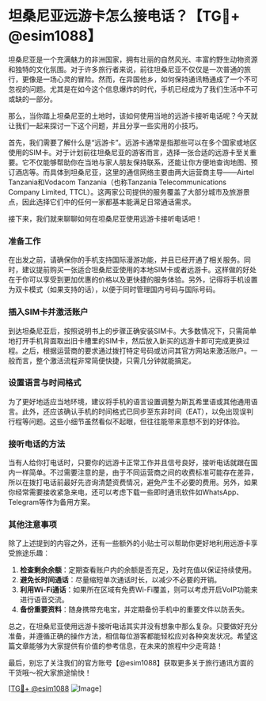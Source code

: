 # 坦桑尼亚远游卡怎么接电话？【TG💪+ @esim1088】

坦桑尼亚是一个充满魅力的非洲国家，拥有壮丽的自然风光、丰富的野生动物资源和独特的文化氛围。对于许多旅行者来说，前往坦桑尼亚不仅仅是一次普通的旅行，更像是一场心灵的冒险。然而，在异国他乡，如何保持通讯畅通成了一个不可忽视的问题。尤其是在如今这个信息爆炸的时代，手机已经成为了我们生活中不可或缺的一部分。

那么，当你踏上坦桑尼亚的土地时，该如何使用当地的远游卡接听电话呢？今天就让我们一起来探讨一下这个问题，并且分享一些实用的小技巧。

首先，我们需要了解什么是“远游卡”。远游卡通常是指那些可以在多个国家或地区使用的SIM卡。对于计划前往坦桑尼亚的游客而言，选择一张合适的远游卡至关重要。它不仅能够帮助你在当地与家人朋友保持联系，还能让你方便地查询地图、预订酒店等。而具体到坦桑尼亚，这里的通信网络主要由两大运营商主导——Airtel Tanzania和Vodacom Tanzania（也称Tanzania Telecommunications Company Limited, TTCL）。这两家公司提供的服务覆盖了大部分城市及旅游景点，因此选择它们中的任何一家都基本能满足日常通话需求。

接下来，我们就来聊聊如何在坦桑尼亚使用远游卡接听电话吧！

### 准备工作

在出发之前，请确保你的手机支持国际漫游功能，并且已经开通了相关服务。同时，建议提前购买一张适合坦桑尼亚使用的本地SIM卡或者远游卡。这样做的好处在于你可以享受到更加优惠的价格以及更快捷的服务体验。另外，记得将手机设置为双卡模式（如果支持的话），以便于同时管理国内号码与国际号码。

### 插入SIM卡并激活账户

到达坦桑尼亚后，按照说明书上的步骤正确安装SIM卡。大多数情况下，只需简单地打开手机背面取出旧卡槽里的SIM卡，然后放入新买的远游卡即可完成更换过程。之后，根据运营商的要求通过拨打特定号码或访问其官方网站来激活账户。一般而言，整个激活流程非常简便快捷，只需几分钟就能搞定。

### 设置语言与时间格式

为了更好地适应当地环境，建议将手机的语言设置调整为斯瓦希里语或其他通用语言。此外，还应该确认手机的时间格式已同步至东非时间（EAT），以免出现误判行程等问题。这些小细节虽然看似不起眼，但往往能带来意想不到的好体验。

### 接听电话的方法

当有人给你打电话时，只要你的远游卡正常工作并且信号良好，接听电话就跟在国内一样简单。不过需要注意的是，由于不同运营商之间的收费标准可能存在差异，所以在拨打电话前最好先咨询清楚资费情况，避免产生不必要的费用。另外，如果你经常需要接收紧急来电，还可以考虑下载一些即时通讯软件如WhatsApp、Telegram等作为备用方案。

### 其他注意事项

除了上述提到的内容之外，还有一些额外的小贴士可以帮助你更好地利用远游卡享受旅途乐趣：

1. **检查剩余余额**：定期查看账户内的余额是否充足，及时充值以保证持续使用。
2. **避免长时间通话**：尽量缩短单次通话时长，以减少不必要的开销。
3. **利用Wi-Fi通话**：如果所在区域有免费Wi-Fi覆盖，则可以考虑开启VoIP功能来进行语音交流。
4. **备份重要资料**：随身携带充电宝，并定期备份手机中的重要文件以防丢失。

总之，在坦桑尼亚使用远游卡接听电话其实并没有想象中那么复杂。只要做好充分准备，并遵循正确的操作方法，相信每位游客都能轻松应对各种突发状况。希望这篇文章能够为大家提供有价值的参考信息，在未来的旅程中少走弯路！

最后，别忘了关注我们的官方账号【@esim1088】获取更多关于旅行通讯方面的干货哦～祝大家旅途愉快！

[[TG💪+ @esim1088](https://t.me/s/esim1088) ![Image](https://i.postimg.cc/4NQfJmqS/Snipaste-2025-05-13-00-14-12.png)]